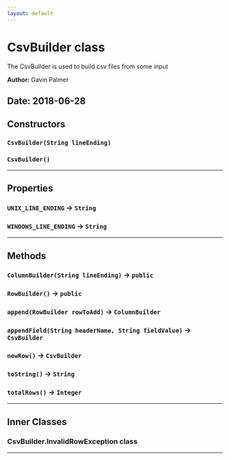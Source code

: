 ```yaml
---
layout: default
---
```

# CsvBuilder class

The CsvBuilder is used to build csv files from some input


**Author:** Gavin Palmer

**Date:** 2018-06-28
---
## Constructors
### `CsvBuilder(String lineEnding)`
### `CsvBuilder()`
---
## Properties

### `UNIX_LINE_ENDING` → `String`

### `WINDOWS_LINE_ENDING` → `String`

---
## Methods
### `ColumnBuilder(String lineEnding)` → `public`
### `RowBuilder()` → `public`
### `append(RowBuilder rowToAdd)` → `ColumnBuilder`
### `appendField(String headerName, String fieldValue)` → `CsvBuilder`
### `newRow()` → `CsvBuilder`
### `toString()` → `String`
### `totalRows()` → `Integer`
---
## Inner Classes

### CsvBuilder.InvalidRowException class
---
